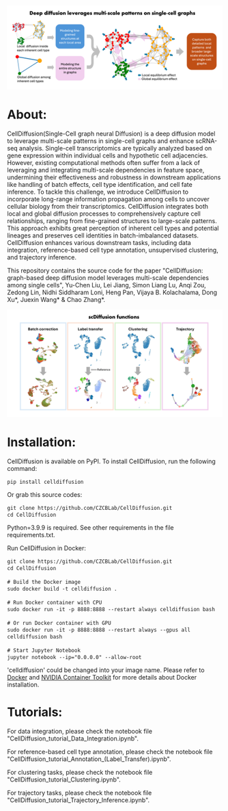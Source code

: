 ![CellDiffusion](https://raw.githubusercontent.com/CZCBLab/scDiffusion/refs/heads/main/scDiffusion_arc_1.png)
# About:

CellDiffusion(Single-Cell graph neural Diffusion) is a deep diffusion model to leverage multi-scale patterns in single-cell graphs and enhance scRNA-seq analysis. Single-cell transcriptomics are typically analyzed based on gene expression within individual cells and hypothetic cell adjacencies. However, existing computational methods often suffer from a lack of leveraging and integrating multi-scale dependencies in feature space, undermining their effectiveness and robustness in downstream applications like handling of batch effects, cell type identification, and cell fate inference. To tackle this challenge, we introduce CellDiffusion to incorporate long-range information propagation among cells to uncover cellular biology from their transcriptomics. CellDiffusion integrates both local and global diffusion processes to comprehensively capture cell relationships, ranging from fine-grained structures to large-scale patterns. This approach exhibits great perception of inherent cell types and potential lineages and preserves cell identities in batch-imbalanced datasets. CellDiffusion enhances various downstream tasks, including data integration, reference-based cell type annotation, unsupervised clustering, and trajectory inference. 

This repository contains the source code for the paper "CellDiffusion: graph-based deep diffusion model leverages multi-scale dependencies among single cells", Yu-Chen Liu, Lei Jiang, Simon Liang Lu, Anqi Zou, Zedong Lin, Nidhi Siddharam Loni, Heng Pan, Vijaya B. Kolachalama, Dong Xu*, Juexin Wang* & Chao Zhang*.

![CellDiffusion](https://raw.githubusercontent.com/CZCBLab/scDiffusion/refs/heads/main/scDiffusion_arc_2.png)

# Installation:

CellDiffusion is available on PyPI. To install CellDiffusion, run the following command:
```
pip install celldiffusion
```
Or grab this source codes:
```
git clone https://github.com/CZCBLab/CellDiffusion.git
cd CellDiffusion
```
Python=3.9.9 is required. See other requirements in the file requirements.txt.

Run CellDiffusion in Docker:
```
git clone https://github.com/CZCBLab/CellDiffusion.git
cd CellDiffusion

# Build the Docker image
sudo docker build -t celldiffusion .

# Run Docker container with CPU
sudo docker run -it -p 8888:8888 --restart always celldiffusion bash

# Or run Docker container with GPU
sudo docker run -it -p 8888:8888 --restart always --gpus all celldiffusion bash

# Start Jupyter Notebook
jupyter notebook --ip="0.0.0.0" --allow-root
```
'celldiffusion' could be changed into your image name. Please refer to [Docker] and [NVIDIA Container Toolkit] for more details about Docker installation.

# Tutorials:

For data integration, please check the notebook file "CellDiffusion_tutorial_Data_Integration.ipynb".

For reference-based cell type annotation, please check the notebook file "CellDiffusion_tutorial_Annotation_(Label_Transfer).ipynb".

For clustering tasks, please check the notebook file "CellDiffusion_tutorial_Clustering.ipynb". 

For trajectory tasks, please check the notebook file "CellDiffusion_tutorial_Trajectory_Inference.ipynb".

[Docker]: https://docs.docker.com/engine/install/
[NVIDIA Container Toolkit]: https://docs.nvidia.com/datacenter/cloud-native/container-toolkit/latest/install-guide.html
